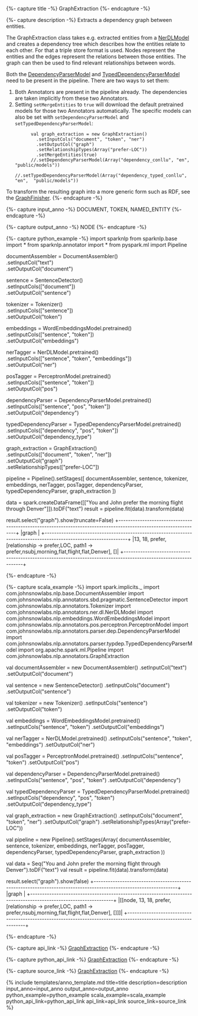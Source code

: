 {%- capture title -%}
GraphExtraction
{%- endcapture -%}

{%- capture description -%}
Extracts a dependency graph between entities.

The GraphExtraction class takes e.g. extracted entities from a
[NerDLModel](/docs/en/annotators#nerdl) and creates a dependency tree which describes how
the entities relate to each other. For that a triple store format is used. Nodes represent the entities and the
edges represent the relations between those entities. The graph can then be used to find relevant relationships
between words.

Both the [DependencyParserModel](/docs/en/annotators#dependencyparser) and
[TypedDependencyParserModel](/docs/en/annotators#typeddependencyparser) need to be
present in the pipeline. There are two ways to set them:

  1. Both Annotators are present in the pipeline already. The dependencies are taken implicitly from these two
     Annotators.
  1. Setting `setMergeEntities` to `true` will download the default pretrained models for those two Annotators
     automatically. The specific models can also be set with `setDependencyParserModel` and
     `setTypedDependencyParserModel`:
     ```
           val graph_extraction = new GraphExtraction()
             .setInputCols("document", "token", "ner")
             .setOutputCol("graph")
             .setRelationshipTypes(Array("prefer-LOC"))
             .setMergeEntities(true)
           //.setDependencyParserModel(Array("dependency_conllu", "en",  "public/models"))
           //.setTypedDependencyParserModel(Array("dependency_typed_conllu", "en",  "public/models"))
     ```

To transform the resulting graph into a more generic form such as RDF, see the
[GraphFinisher](/docs/en/annotators#graphfinisher).
{%- endcapture -%}

{%- capture input_anno -%}
DOCUMENT, TOKEN, NAMED_ENTITY
{%- endcapture -%}

{%- capture output_anno -%}
NODE
{%- endcapture -%}

{%- capture python_example -%}
import sparknlp
from sparknlp.base import *
from sparknlp.annotator import *
from pyspark.ml import Pipeline

documentAssembler = DocumentAssembler() \
    .setInputCol("text") \
    .setOutputCol("document")

sentence = SentenceDetector() \
    .setInputCols(["document"]) \
    .setOutputCol("sentence")

tokenizer = Tokenizer() \
    .setInputCols(["sentence"]) \
    .setOutputCol("token")

embeddings = WordEmbeddingsModel.pretrained() \
    .setInputCols(["sentence", "token"]) \
    .setOutputCol("embeddings")

nerTagger = NerDLModel.pretrained() \
    .setInputCols(["sentence", "token", "embeddings"]) \
    .setOutputCol("ner")

posTagger = PerceptronModel.pretrained() \
    .setInputCols(["sentence", "token"]) \
    .setOutputCol("pos")

dependencyParser = DependencyParserModel.pretrained() \
    .setInputCols(["sentence", "pos", "token"]) \
    .setOutputCol("dependency")

typedDependencyParser = TypedDependencyParserModel.pretrained() \
    .setInputCols(["dependency", "pos", "token"]) \
    .setOutputCol("dependency_type")

graph_extraction = GraphExtraction() \
    .setInputCols(["document", "token", "ner"]) \
    .setOutputCol("graph") \
    .setRelationshipTypes(["prefer-LOC"])

pipeline = Pipeline().setStages([
    documentAssembler,
    sentence,
    tokenizer,
    embeddings,
    nerTagger,
    posTagger,
    dependencyParser,
    typedDependencyParser,
    graph_extraction
])

data = spark.createDataFrame([["You and John prefer the morning flight through Denver"]]).toDF("text")
result = pipeline.fit(data).transform(data)

result.select("graph").show(truncate=False)
+-----------------------------------------------------------------------------------------------------------------+
|graph                                                                                                            |
+-----------------------------------------------------------------------------------------------------------------+
|13, 18, prefer, [relationship -> prefer,LOC, path1 -> prefer,nsubj,morning,flat,flight,flat,Denver], []|
+-----------------------------------------------------------------------------------------------------------------+

{%- endcapture -%}

{%- capture scala_example -%}
import spark.implicits._
import com.johnsnowlabs.nlp.base.DocumentAssembler
import com.johnsnowlabs.nlp.annotators.sbd.pragmatic.SentenceDetector
import com.johnsnowlabs.nlp.annotators.Tokenizer
import com.johnsnowlabs.nlp.annotators.ner.dl.NerDLModel
import com.johnsnowlabs.nlp.embeddings.WordEmbeddingsModel
import com.johnsnowlabs.nlp.annotators.pos.perceptron.PerceptronModel
import com.johnsnowlabs.nlp.annotators.parser.dep.DependencyParserModel
import com.johnsnowlabs.nlp.annotators.parser.typdep.TypedDependencyParserModel
import org.apache.spark.ml.Pipeline
import com.johnsnowlabs.nlp.annotators.GraphExtraction

val documentAssembler = new DocumentAssembler()
  .setInputCol("text")
  .setOutputCol("document")

val sentence = new SentenceDetector()
  .setInputCols("document")
  .setOutputCol("sentence")

val tokenizer = new Tokenizer()
  .setInputCols("sentence")
  .setOutputCol("token")

val embeddings = WordEmbeddingsModel.pretrained()
  .setInputCols("sentence", "token")
  .setOutputCol("embeddings")

val nerTagger = NerDLModel.pretrained()
  .setInputCols("sentence", "token", "embeddings")
  .setOutputCol("ner")

val posTagger = PerceptronModel.pretrained()
  .setInputCols("sentence", "token")
  .setOutputCol("pos")

val dependencyParser = DependencyParserModel.pretrained()
  .setInputCols("sentence", "pos", "token")
  .setOutputCol("dependency")

val typedDependencyParser = TypedDependencyParserModel.pretrained()
  .setInputCols("dependency", "pos", "token")
  .setOutputCol("dependency_type")

val graph_extraction = new GraphExtraction()
  .setInputCols("document", "token", "ner")
  .setOutputCol("graph")
  .setRelationshipTypes(Array("prefer-LOC"))

val pipeline = new Pipeline().setStages(Array(
  documentAssembler,
  sentence,
  tokenizer,
  embeddings,
  nerTagger,
  posTagger,
  dependencyParser,
  typedDependencyParser,
  graph_extraction
))

val data = Seq("You and John prefer the morning flight through Denver").toDF("text")
val result = pipeline.fit(data).transform(data)

result.select("graph").show(false)
+-----------------------------------------------------------------------------------------------------------------+
|graph                                                                                                            |
+-----------------------------------------------------------------------------------------------------------------+
|[[node, 13, 18, prefer, [relationship -> prefer,LOC, path1 -> prefer,nsubj,morning,flat,flight,flat,Denver], []]]|
+-----------------------------------------------------------------------------------------------------------------+

{%- endcapture -%}

{%- capture api_link -%}
[GraphExtraction](/api/com/johnsnowlabs/nlp/annotators/GraphExtraction)
{%- endcapture -%}

{%- capture python_api_link -%}
[GraphExtraction](/api/python/reference/autosummary/sparknlp/annotator/graph_extraction/index.html#sparknlp.annotator.graph_extraction.GraphExtraction)
{%- endcapture -%}

{%- capture source_link -%}
[GraphExtraction](https://github.com/JohnSnowLabs/spark-nlp/tree/master/src/main/scala/com/johnsnowlabs/nlp/annotators/GraphExtraction.scala)
{%- endcapture -%}

{% include templates/anno_template.md
title=title
description=description
input_anno=input_anno
output_anno=output_anno
python_example=python_example
scala_example=scala_example
python_api_link=python_api_link
api_link=api_link
source_link=source_link
%}